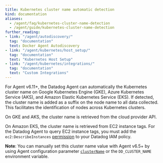 ```yaml
---
title: Kubernetes cluster name automatic detection
kind: documentation
aliases:
  - /agent/faq/kubernetes-cluster-name-detection
  - /agent/guide/kubernetes-cluster-name-detection
further_reading:
- link: "/agent/autodiscovery/"
  tag: "documentation"
  text: Docker Agent Autodiscovery
- link: "/agent/kubernetes/host_setup/"
  tag: "documentation"
  text: "Kubernetes Host Setup"
- link: "/agent/kubernetes/integrations/"
  tag: "documentation"
  text: "Custom Integrations"
---
```


For Agent v6.11+, the Datadog Agent can automatically the Kubernetes cluster name on Google Kubernetes Engine (GKE), Azure Kubernetes Service (AKS), and Amazon Elastic Kubernetes Service (EKS). If detected, the cluster name is added as a suffix on the node name to all data collected. This facilitates the identification of nodes across Kubernetes clusters. 

On GKE and AKS, the cluster name is retrieved from the cloud provider API. 

On Amazon EKS, the cluster name is retrieved from EC2 instance tags. For the Datadog Agent to query EC2 instance tags, you must add the `ec2:DescribeInstances` [permission][1] to your Datadog IAM policy.

**Note**: You can manually set this cluster name value with Agent v6.5+ by using Agent configuration parameter [`clusterName`][2] or the `DD_CLUSTER_NAME` environment variable.

[1]: /integrations/amazon_ec2/#configuration
[2]: https://github.com/DataDog/helm-charts/blob/896a355268ff6b3cfd33f945ae373912caa8b6e4/charts/datadog/values.yaml#L96
